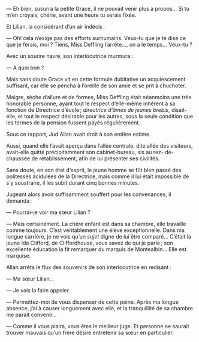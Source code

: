 — Eh bien, susurra la petite Grace, il ne pouvait venir plus à propos...
Si tu m’en croyais, chérie, avant une heure tu serais fixée.

Et Lilian, la considérant d’un air indécis :

— Oh! cela n’exige pas des efforts surhumains. Veux-tu que je te dise ce que je ferais, moi ? Tiens, Miss Deffling l’arrête..., on a le temps... Veux-tu ?

Avec un sourire navré, son interlocutrice murmura :

— A quoi bon ?

Mais sans doute Grace vit en cette formule dubitative un acquiescement
suffisant, car elle se pencha à l’oreille de son amie et se prit à chuchoter.

Maigre, sèche d’allure et de formes, Miss Deffling était néanmoins une
très honorable personne, ayant tout le respect d’elle-même inhérent à sa
fonction de Directrice d’école ; _directrice d’âmes de jeunes brebis_, disait-
elle, et tout le respect désirable pour les autres, sous la seule condition
que les termes de la pension fussent payés régulièrement.

Sous ce rapport, Jud Allan avait droit à son entière estime.

Aussi, quand elle l’avait aperçu dans l’allée centrale, dite allée des
visiteurs, avait-elle quitté précipitamment son cabinet-bureau, sis au rez-
de-chaussée de rétablissement, afin de lui présenter ses civilités.

Sans doute, en son état d’esprit, le jeune homme se fût bien passé des
politesses acidulées de la Directrice, mais comme il lui était impossible de
s’y soustraire, il les subit durant cinq bonnes minutes.

Jugeant alors avoir suffisamment souffert pour les convenances, il demanda :

— Pourrai-je voir ma sœur Lilian ?

— Mais certainement. La chère enfant est dans sa chambre, elle travaille
comme toujours. C’est véritablement une élève exceptionnelle. Dans ma
longue carrière, je ne vois qu’un _sujet_ digne de lui être comparé... C’était
la jeune Ida Clifford, de Cliffordhouse, vous savez de qui je parle ; son
excellente éducation la fit remarquer du marquis de Montealbin... Elle est
marquise.

Allan arrêta le flux des souvenirs de son interlocutrice en redisant :

— Ma sœur Lilian...

— Je vais la faire appeler.

— Permettez-moi de vous dispenser de cette peine. Après ma longue absence, j’ai à causer longuement avec elle, et la tranquillité de sa chambre me parait convenir...

— Comme il vous plaira, vous êtes le meilleur juge. Et personne ne saurait trouver mauvais qu’un frère désire entretenir sa sœur en particulier.

